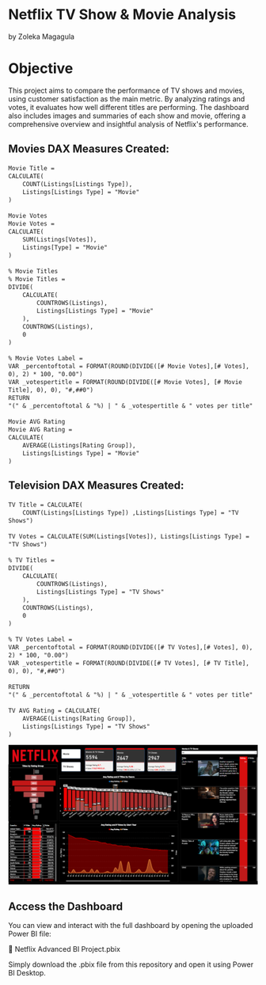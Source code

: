 # Netflix TV Show &amp; Movie Analysis
by Zoleka Magagula

# Objective 
This project aims to compare the performance of TV shows and movies, using customer satisfaction as the main metric. By analyzing ratings and votes, it evaluates how well different titles are performing. The dashboard also includes images and summaries of each show and movie, offering a comprehensive overview and insightful analysis of Netflix's performance.

## Movies DAX Measures Created: 
``` 
Movie Title = 
CALCULATE(
    COUNT(Listings[Listings Type]), 
    Listings[Listings Type] = "Movie"
)

Movie Votes
Movie Votes = 
CALCULATE(
    SUM(Listings[Votes]), 
    Listings[Type] = "Movie"
)

% Movie Titles
% Movie Titles = 
DIVIDE(
    CALCULATE(
        COUNTROWS(Listings), 
        Listings[Listings Type] = "Movie"
    ), 
    COUNTROWS(Listings), 
    0
)

% Movie Votes Label = 
VAR _percentoftotal = FORMAT(ROUND(DIVIDE([# Movie Votes],[# Votes], 0), 2) * 100, "0.00") 
VAR _votespertitle = FORMAT(ROUND(DIVIDE([# Movie Votes], [# Movie Title], 0), 0), "#,##0")
RETURN
"(" & _percentoftotal & "%) | " & _votespertitle & " votes per title"

Movie AVG Rating
Movie AVG Rating = 
CALCULATE(
    AVERAGE(Listings[Rating Group]), 
    Listings[Listings Type] = "Movie"
)
```
## Television DAX Measures Created: 
```
TV Title = CALCULATE(
    COUNT(Listings[Listings Type]) ,Listings[Listings Type] = "TV Shows")

TV Votes = CALCULATE(SUM(Listings[Votes]), Listings[Listings Type] = "TV Shows")

% TV Titles = 
DIVIDE(
    CALCULATE(
        COUNTROWS(Listings), 
        Listings[Listings Type] = "TV Shows"
    ), 
    COUNTROWS(Listings), 
    0
)

% TV Votes Label = 
VAR _percentoftotal = FORMAT(ROUND(DIVIDE([# TV Votes],[# Votes], 0), 2) * 100, "0.00") 
VAR _votespertitle = FORMAT(ROUND(DIVIDE([# TV Votes], [# TV Title], 0), 0), "#,##0")

RETURN
"(" & _percentoftotal & "%) | " & _votespertitle & " votes per title"

TV AVG Rating = CALCULATE(
    AVERAGE(Listings[Rating Group]),
    Listings[Listings Type] = "TV Shows"
)
```

![Alt Text](netproject.png)


## Access the Dashboard
You can view and interact with the full dashboard by opening the uploaded Power BI file:

📁 Netflix Advanced BI Project.pbix

Simply download the .pbix file from this repository and open it using Power BI Desktop.
